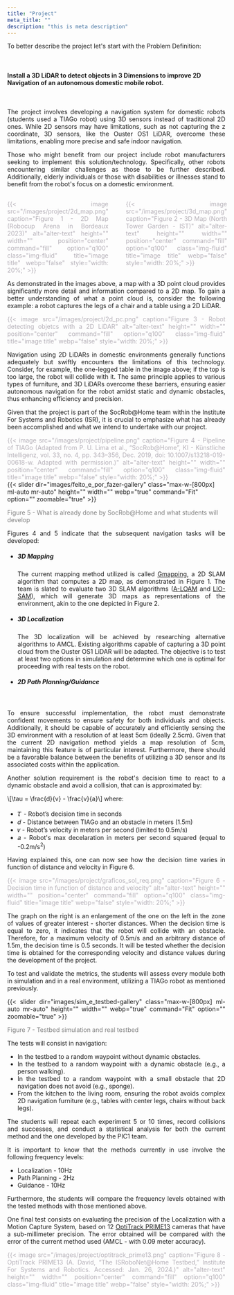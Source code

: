 ```yaml
---
title: "Project"
meta_title: ""
description: "this is meta description"
---
```


<div style="text-align: justify;">

To better describe the project let's start with the Problem Definition:
</div>
<br>

#### **Install a 3D LiDAR to detect objects in 3 Dimensions to improve 2D Navigation of an autonomous domestic mobile robot.**

<br>
<!-- Install a 3D LiDAR to detect objects in 3 Dimensions to improve 2D Navigation of an autonomous domestic mobile robot. -->
<div style="text-align: justify;">

<!-- The project involves developing a navigation system for domestic robots (students will be using a TIAGo robot) that may help elderly people or individuals with disabilities or illnesses, using 3D sensors instead of traditional 2D ones. While 2D sensors may have limitations, such as not capturing the z coordinate, 3D sensors, like the Ouster OS1 LiDAR, overcome these limitations, enabling more precise and safe indoor navigation. -->
The project involves developing a navigation system for domestic robots (students used a TIAGo robot) using 3D sensors instead of traditional 2D ones. While 2D sensors may have limitations, such as not capturing the z coordinate, 3D sensors, like the Ouster OS1 LiDAR, overcome these limitations, enabling more precise and safe indoor navigation.

Those who might benefit from our project include robot manufacturers seeking to implement this solution/technology. Specifically, other robots encountering similar challenges as those to be further described. Additionally, elderly individuals or those with disabilities or illnesses stand to benefit from the robot's focus on a domestic environment.
</div>

<div style="display: flex; align-items: flex-start;">
    <div style="flex: 1; color: #b4afb7; margin-top: 3%; margin-right:8%; text-align: justify;">
       {{< image src="/images/project/2d_map.png" caption="Figure 1 - 2D Map (Robocup Arena in Bordeaux 2023)" alt="alter-text" height="" width="" position="center" command="fill" option="q100" class="img-fluid" title="image title"  webp="false" style="width: 20%;" >}}
    </div>
    <div style="flex: 1; color: #b4afb7; margin-top: 3%; margin-right:0%; text-align: justify;">
        {{< image src="/images/project/3d_map.png" caption="Figure 2 - 3D Map (North Tower Garden - IST)" alt="alter-text" height="" width="" position="center" command="fill" option="q100" class="img-fluid" title="image title"  webp="false" style="width: 20%;" >}}
    </div>
</div>

<div style="text-align: justify;">

<!-- As shown in the images above, a map with a 3D point cloud offers significantly more detail and information compared to a 2D map. To better understand what a point cloud is, consider the following example, where a robot captures the legs of a chair and a table using a 2D LiDAR: -->
As demonstrated in the images above, a map with a 3D point cloud provides significantly more detail and information compared to a 2D map. To gain a better understanding of what a point cloud is, consider the following example: a robot captures the legs of a chair and a table using a 2D LiDAR.

</div>

<div style="display: flex; align-items: flex-start;">
    <div style="flex: 1; color: #b4afb7; margin-top: 0%; margin-right:0%; text-align: justify;">
       {{< image src="/images/project/2d_pc.png" caption="Figure 3 - Robot detecting objetcs with a 2D LiDAR" alt="alter-text" height="" width="" position="center" command="fill" option="q100" class="img-fluid" title="image title"  webp="false" style="width: 20%;" >}}
    </div>
</div>

<div style="text-align: justify;">

<!-- Navigation using 2D LiDARs in domestic environments generally works well, but quickly comes up against the limitations of this technology. Consider, for example, the one-legged table in the image above; if the top is too large, the robot will collide with it. The same principle applies to various types of furniture, and 3D LiDARs overcome these barriers, making it easier for the robot to navigate autonomously in the face of static and dynamic obstacles, making it more efficient and precise. -->
Navigation using 2D LiDARs in domestic environments generally functions adequately but swiftly encounters the limitations of this technology. Consider, for example, the one-legged table in the image above; if the top is too large, the robot will collide with it. The same principle applies to various types of furniture, and 3D LiDARs overcome these barriers, ensuring easier autonomous navigation for the robot amidst static and dynamic obstacles, thus enhancing efficiency and precision.

<!-- Since the project is part of the SocRob@Home team belonging to the Institute of Systems and Robotics (ISR), it is important to highlight what has already been done and what we are going to do.  -->
Given that the project is part of the SocRob@Home team within the Institute For Systems and Robotics (ISR), it is crucial to emphasize what has already been accomplished and what we intend to undertake with our project.

</div>

<div style="display: flex; align-items: flex-start;">
    <div style="flex: 1; color: #b4afb7; margin-top: 0%; margin-right:0%; text-align: justify;">
       {{< image src="/images/project/pipeline.png" caption="Figure 4 - Pipeline of TIAGo (Adapted from P. U. Lima et al., “SocRob@Home”, KI - Künstliche Intelligenz, vol. 33, no. 4, pp. 343–356, Dec. 2019, doi: 10.1007/s13218-019-00618-w. Adapted with permission.)" alt="alter-text" height="" width="" position="center" command="fill" option="q100" class="img-fluid" title="image title"  webp="false" style="width: 20%;" >}}
    </div>
</div>

<div class="image-slider-container">
    <div class="slider-wrapper">
        {{< slider dir="images/feito_e_por_fazer-gallery" class="max-w-[800px] ml-auto mr-auto" height="" width="" webp="true" command="Fit" option="" zoomable="true" >}}
    </div>
    <p class="caption" style="color: #7f7f7f; font-size: 14px;">Figure 5 - What is already done by SocRob@Home and what students will develop</p>
</div>

<div style="text-align: justify;">

<!-- Figures 4 and 5 show that the following navigation tasks will be developed:  -->
Figures 4 and 5 indicate that the subsequent navigation tasks will be developed:

- ##### 3D Mapping

    The current mapping method utilized is called [Gmapping](http://wiki.ros.org/gmapping), a 2D SLAM algorithm that computes a 2D map, as demonstrated in Figure 1. The team is slated to evaluate two 3D SLAM algorithms ([A-LOAM](https://github.com/HKUST-Aerial-Robotics/A-LOAM) and [LIO-SAM](https://github.com/TixiaoShan/LIO-SAM)), which will generate 3D maps as representations of the environment, akin to the one depicted in Figure 2.

- ##### 3D Localization

    <!-- The 3D localization will be done by researching alternative algorithms to AMCL. Existing algorithms that are capable of capturing a 3D point cloud from the Ouster OS1 LiDAR will be adapted. The aim is to test at least 2 options in simulation and find out which one is the best to proceed with real tests on the robot. -->
    The 3D localization will be achieved by researching alternative algorithms to AMCL. Existing algorithms capable of capturing a 3D point cloud from the Ouster OS1 LiDAR will be adapted. The objective is to test at least two options in simulation and determine which one is optimal for proceeding with real tests on the robot.

- ##### 2D Path Planning/Guidance
<!-- - ##### 3D Path Planning/Guidance -->

</div>

<br>

<div style="text-align: justify;">

<!-- To ensure successful implementation, the robot must exhibit confident movements to guarantee safety for both individuals and objects. Additionally, it should be able to accurately and efficiently sense the 3D environment with at least 5cm (ideally 2.5cm) - with the current 2D navigation method the map has a resolution of 5cm, hence the interest of maintaining this feature.. Furthermore, there should be a favorable balance between the benefits of utilizing a 3D sensor and its associated costs within the application. -->
To ensure successful implementation, the robot must demonstrate confident movements to ensure safety for both individuals and objects. Additionally, it should be capable of accurately and efficiently sensing the 3D environment with a resolution of at least 5cm (ideally 2.5cm). Given that the current 2D navigation method yields a map resolution of 5cm, maintaining this feature is of particular interest. Furthermore, there should be a favorable balance between the benefits of utilizing a 3D sensor and its associated costs within the application.

Another solution requirement is the robot's decision time to react to a dynamic obstacle and avoid a collision, that can is approximated by:

\\[\tau = \frac{d}{v} - \frac{v}{a}\\] 
where:
- <span style="font-size: 130%;">𝜏 </span> - Robot’s decision time in seconds 
- <span style="font-family: 'Times New Roman', Times, serif;">𝑑</span> - Distance between TIAGo and an obstacle in meters (1.5m)
- <span style="font-family: 'Times New Roman', Times, serif;">𝑣</span> - Robot’s velocity in meters per second (limited to 0.5m/s)
- <span style="font-family: 'Times New Roman', Times, serif;">𝑎</span> - Robot's max decelaration in meters per second squared (equal to -0.2m/s<sup>2</sup>)

Having explained this, one can now see how the decision time varies in function of distance and velocity in Figure 6.

<div style="display: flex; align-items: flex-start;">
    <div style="flex: 1; color: #b4afb7; margin-top: 0%; margin-right:0%; text-align: justify;">
       {{< image src="/images/project/graficos_sol_req.png" caption="Figure 6 - Decision time in function of distance and velocity" alt="alter-text" height="" width="" position="center" command="fill" option="q100" class="img-fluid" title="image title"  webp="false" style="width: 20%;" >}}
    </div>
</div>

<!-- The graph on the right is an enlargement of the one on the left in the zone of values of greater interest - shorter distances. When the decision time is equal to zero it means that the robot will collide with an obstacle. Hence, for a maximum velocity of 0.5m/s and an arbitrary distance of 1.5m, the decision time is 0.5 seconds. It will be tested if the decision time is obtained for the correpondent velocity and distance values during during the development of the project. -->
The graph on the right is an enlargement of the one on the left in the zone of values of greater interest - shorter distances. When the decision time is equal to zero, it indicates that the robot will collide with an obstacle. Therefore, for a maximum velocity of 0.5m/s and an arbitrary distance of 1.5m, the decision time is 0.5 seconds. It will be tested whether the decision time is obtained for the corresponding velocity and distance values during the development of the project.

<!-- In order to test and validate the metrics, the students will test every module in simulation and in a real environment, on a TIAGo robot as mentioned before. -->
To test and validate the metrics, the students will assess every module both in simulation and in a real environment, utilizing a TIAGo robot as mentioned previously.

<div class="image-slider-container">
    <div class="slider-wrapper">
        {{< slider dir="images/sim_e_testbed-gallery" class="max-w-[800px] ml-auto mr-auto" height="" width="" webp="true" command="Fit" option="" zoomable="true" >}}
    </div>
    <p class="caption" style="color: #7f7f7f; font-size: 14px;">Figure 7 - Testbed simulation and real testbed</p>
</div>

The tests will consist in navigation:
- In the testbed to a random waypoint without dynamic obstacles.
- In the testbed to a random waypoint with a dynamic obstacle (e.g., a person walking).
- In the testbed to a random waypoint with a small obstacle that 2D navigation does not avoid (e.g., sponge).
- From the kitchen to the living room, ensuring the robot avoids complex 2D navigation furniture (e.g., tables with center legs, chairs without back legs).

<!-- The students will repeat each experiment 5 or 10 times, record collisions and successes, and perform a statistical analysis, for the current method and the one developed by the PIC1 team. -->
The students will repeat each experiment 5 or 10 times, record collisions and successes, and conduct a statistical analysis for both the current method and the one developed by the PIC1 team.

It is important to know that the methods currently in use involve the following frequency levels: 
- Localization - 10Hz 
- Path Planning - 2Hz 
- Guidance - 10Hz

Furthermore, the students will compare the frequency levels obtained with the tested methods with those mentioned above.

One final test consists on evaluating the precision of the Localization with a Motion Capture System, based on 12  [OptiTrack PRIME13](https://optitrack.com/cameras/prime-13/) cameras that have a sub-millimeter precision. The error obtained will be compared with the error of the current method used (AMCL - with 0.09 meter accuracy).

<div style="display: flex; align-items: flex-start;">
    <div style="flex: 1; color: #b4afb7; margin-top: 0%; margin-right:0%; text-align: justify;">
       {{< image src="/images/project/optitrack_prime13.png" caption="Figure 8 - OptiTrack PRIME13 (A. David, “The ISRoboNet@Home Testbed,” Institute For Systems and Robotics. Accessed: Jan. 26, 2024.)" alt="alter-text" height="" width="" position="center" command="fill" option="q100" class="img-fluid" title="image title"  webp="false" style="width: 20%;" >}}
    </div>
</div>

</div>

